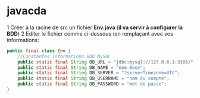 # javacda
1 Créer à la racine de src un fichier **Env.java** (**il va servir à configurer la BDD**)
2 Editer le fichier comme ci-dessous (en remplaçant avec vos informations:
```java
public final class Env {
    //Constantes Informations BDD MySQL
    public static final String DB_URL = "jdbc:mysql://127.0.0.1:3306/";
    public static final String DB_NAME = "nom Base";
    public static final String DB_SERVER = "?serverTimezone=UTC";
    public static final String DB_USERNAME = "nom du compte";
    public static final String DB_PASSWORD = "mot de passe";
}

```
